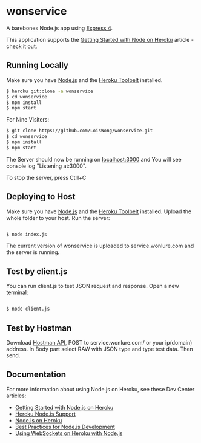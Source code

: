 # wonservice

A barebones Node.js app using [Express 4](http://expressjs.com/).

This application supports the [Getting Started with Node on Heroku](https://devcenter.heroku.com/articles/getting-started-with-nodejs) article - check it out.

## Running Locally

Make sure you have [Node.js](http://nodejs.org/) and the [Heroku Toolbelt](https://toolbelt.heroku.com/) installed.

```sh
$ heroku git:clone -a wonservice
$ cd wonservice
$ npm install
$ npm start

```
For Nine Visiters:

```sh
$ git clone https://github.com/LoisWong/wonservice.git
$ cd wonservice
$ npm install
$ npm start

```

The Server should now be running on [localhost:3000](http://localhost:3000/) and You will see console log "Listening at:3000".

To stop the server, press Ctrl+C

## Deploying to Host

Make sure you have [Node.js](http://nodejs.org/) and the [Heroku Toolbelt](https://toolbelt.heroku.com/) installed.
Upload the whole folder to your host. Run the server:

```sh

$ node index.js

```

The current version of wonservice is uploaded to service.wonlure.com and the server is running. 

## Test by client.js 

You can run client.js to test JSON request and response. Open a new terminal:

```sh

$ node client.js

```

## Test by Hostman

Download [Hostman API](https://www.getpostman.com/), POST to service.wonlure.com/ or your ip(domain) address.
In Body part select RAW with JSON type and type test data. Then send. 


## Documentation

For more information about using Node.js on Heroku, see these Dev Center articles:

- [Getting Started with Node.js on Heroku](https://devcenter.heroku.com/articles/getting-started-with-nodejs)
- [Heroku Node.js Support](https://devcenter.heroku.com/articles/nodejs-support)
- [Node.js on Heroku](https://devcenter.heroku.com/categories/nodejs)
- [Best Practices for Node.js Development](https://devcenter.heroku.com/articles/node-best-practices)
- [Using WebSockets on Heroku with Node.js](https://devcenter.heroku.com/articles/node-websockets)

